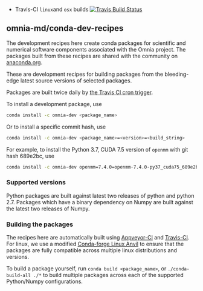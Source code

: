 * Travis-CI `linux`and `osx` builds [![Travis Build Status](https://travis-ci.org/omnia-md/conda-dev-recipes.svg?branch=master)](https://travis-ci.org/omnia-md/conda-dev-recipes)

omnia-md/conda-dev-recipes
--------------------------

The development recipes here create conda packages for scientific and numerical software
components associated with the Omnia project. The packages built from these
recipes are shared with the community on [anaconda.org](https://anaconda.org/omnia).

These are development recipes for building packages from the bleeding-edge latest source
versions of selected packages.

Packages are built twice daily by [the Travis CI cron trigger](http://traviscron.pythonanywhere.com/).

To install a development package, use
```bash
conda install -c omnia-dev <package_name>
```
Or to install a specific commit hash, use
```bash
conda install -c omnia-dev <package_name>=<version>=<build_string>
```
For example, to install the Python 3.7, CUDA 7.5 version of `openmm` with git hash 689e2bc, use
```bash
conda install -c omnia-dev openmm=7.4.0=openmm-7.4.0-py37_cuda75_689e2bc_1
```

### Supported versions

Python packages are built against latest two releases of python and python 2.7.
Packages which have a binary dependency on Numpy are built against the latest
two releases of Numpy.

### Building the packages

The recipes here are automatically built using [Appveyor-CI](http://www.appveyor.com/)
and [Travis-CI](https://travis-ci.org/). For linux, we use a modified
[Conda-forge Linux Anvil](https://github.com/conda-forge/docker-images/tree/master/linux-anvil) to ensure that the
packages are fully compatible across multiple linux distributions and versions.

To build a package yourself, run `conda build <package_name>`, or
`./conda-build-all ./*` to build multiple packages across each of the
supported Python/Numpy configurations.
